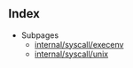 # 

## Index

* Subpages
  * [internal/syscall/execenv](syscall/execenv.md)
  * [internal/syscall/unix](syscall/unix.md)


